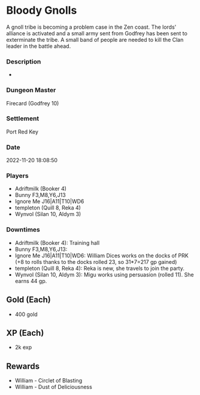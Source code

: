 # Bloody Gnolls
A gnoll tribe is becoming a problem case in the Zen coast. The lords' alliance is activated and a small army sent from Godfrey has been sent to exterminate the tribe. A small band of people are needed to kill the Clan leader in the battle ahead.
### Description
-
### Dungeon Master
Firecard (Godfrey 10)
### Settlement
Port Red Key
### Date
2022-11-20 18:08:50
### Players
* Adriftmilk (Booker 4)
* Bunny F3,M8,Y6,J13
* Ignore Me J16|A11|T10|WD6
* templeton (Quill 8, Reka 4)
* Wynvol (Silan 10, Aldym 3)
### Downtimes
* Adriftmilk (Booker 4): Training hall
* Bunny F3,M8,Y6,J13: 
* Ignore Me J16|A11|T10|WD6: William Dices works on the docks of PRK (+8 to rolls thanks to the docks rolled 23, so 31*7=217 gp gained)
* templeton (Quill 8, Reka 4): Reka is new, she travels to join the party.
* Wynvol (Silan 10, Aldym 3): Migu works using persuasion (rolled 11). She earns 44 gp.
## Gold (Each)
* 400 gold
## XP (Each)
* 2k exp
## Rewards
* William - Circlet of Blasting 
* William -  Dust of Deliciousness